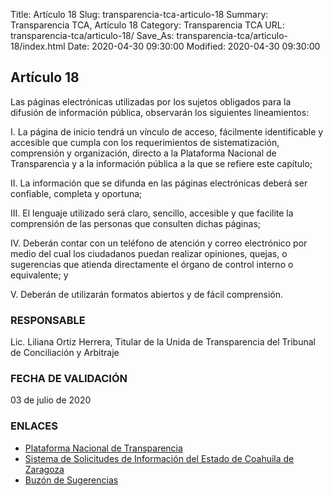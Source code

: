 Title: Artículo 18
Slug: transparencia-tca-articulo-18
Summary: Transparencia TCA, Artículo 18
Category: Transparencia TCA
URL: transparencia-tca/articulo-18/
Save_As: transparencia-tca/articulo-18/index.html
Date: 2020-04-30 09:30:00
Modified: 2020-04-30 09:30:00


## Artículo 18

Las páginas electrónicas utilizadas por los sujetos obligados para la difusión de información pública, observarán los siguientes lineamientos:

I. La página de inicio tendrá un vínculo de acceso, fácilmente identificable y accesible que cumpla con los requerimientos de sistematización, comprensión y organización, directo a la Plataforma Nacional de Transparencia y a la información pública a la que se refiere este capítulo;

II. La información que se difunda en las páginas electrónicas deberá ser confiable, completa y oportuna;

III. El lenguaje utilizado será claro, sencillo, accesible y que facilite la comprensión de las personas que consulten dichas páginas;

IV. Deberán contar con un teléfono de atención y correo electrónico por medio del cual los ciudadanos puedan realizar opiniones, quejas, o sugerencias que atienda directamente el órgano de control interno o equivalente; y

V. Deberán de utilizarán formatos abiertos y de fácil comprensión.

### RESPONSABLE

Lic. Liliana Ortiz Herrera, Titular de la Unida de Transparencia del Tribunal de Conciliación y Arbitraje

### FECHA DE VALIDACIÓN

03 de julio de 2020

### ENLACES

* [Plataforma Nacional de Transparencia](https://www.plataformadetransparencia.org.mx/web/guest/inicio)
* [Sistema de Solicitudes de Información del Estado de Coahuila de Zaragoza](http://189.254.130.35/infocoahuila/)
* [Buzón de Sugerencias](https://docs.google.com/forms/d/e/1FAIpQLSfIDia75tIVsCu-YW9tPVPo-Vzghj0xrNnZyr3ane4Yo5aNzg/viewform)


